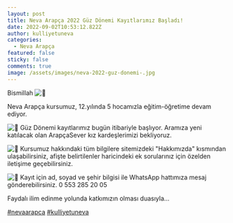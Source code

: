 ```yaml
---
layout: post
title: Neva Arapça 2022 Güz Dönemi Kayıtlarımız Başladı!
date: 2022-09-02T10:53:12.822Z
author: kulliyetuneva
categories:
  - Neva Arapça
featured: false
sticky: false
comments: true
image: /assets/images/neva-2022-guz-donemi-.jpg
---
```

<!--StartFragment-->

Bismillah ![🌿](https://static.xx.fbcdn.net/images/emoji.php/v9/t1e/1/16/1f33f.png)

Neva Arapça kursumuz, 12.yılında 5 hocamızla eğitim-öğretime devam ediyor.

![🍂](https://static.xx.fbcdn.net/images/emoji.php/v9/t89/1/16/1f342.png) Güz Dönemi kayıtlarımız bugün itibariyle başlıyor. Aramıza yeni katılacak olan ArapçaSever kız kardeşlerimizi bekliyoruz.

![🍂](https://static.xx.fbcdn.net/images/emoji.php/v9/t89/1/16/1f342.png) [](<>)Kursumuz hakkındaki tüm bilgilere sitemizdeki "Hakkımızda" kısmından ulaşabilirsiniz, afişte belirtilenler haricindeki ek sorularınız için özelden iletişime geçebilirsiniz. 

![🍂](https://static.xx.fbcdn.net/images/emoji.php/v9/t89/1/16/1f342.png) Kayıt için ad, soyad ve şehir bilgisi ile WhatsApp hattımıza mesaj gönderebilirsiniz. 0 553 285 20 05

Faydalı ilim edinme yolunda katkımızın olması duasıyla...



[\#nevaarapca](https://www.facebook.com/hashtag/nevaarapca?__eep__=6&__cft__[0]=AZWKdM-Td3-OJ8aYYNdSRAQtJBo0vsVidSXb1DmUXJPrAvixvA5CdV_C8d3yYX_JSt6Hr80tl62_Dfixs25_QCTyQnzevszd5928n22proN562ED3P_LAaDCu8IWJaCf0NZngvurZZtnRqJul97nmJpeHt6tYM4wHgu8MIgii2Dgtw&__tn__=*NK-R) [\#kulliyetuneva](https://www.facebook.com/hashtag/kulliyetuneva?__eep__=6&__cft__[0]=AZWKdM-Td3-OJ8aYYNdSRAQtJBo0vsVidSXb1DmUXJPrAvixvA5CdV_C8d3yYX_JSt6Hr80tl62_Dfixs25_QCTyQnzevszd5928n22proN562ED3P_LAaDCu8IWJaCf0NZngvurZZtnRqJul97nmJpeHt6tYM4wHgu8MIgii2Dgtw&__tn__=*NK-R)

<!--EndFragment-->